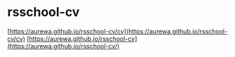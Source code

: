 # rsschool-cv
[https://aurewa.github.io/rsschool-cv/cv](https://aurewa.github.io/rsschool-cv/cv)
[https://aurewa.github.io/rsschool-cv](https://aurewa.github.io/rsschool-cv/)